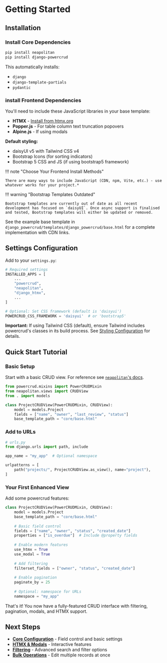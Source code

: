 # Getting Started

## Installation

### Install Core Dependencies

```bash
pip install neapolitan
pip install django-powercrud
```

This automatically installs:

- `django`
- `django-template-partials`
- `pydantic`

### install Frontend Dependencies

You'll need to include these JavaScript libraries in your base template:

- **HTMX** - [Install from htmx.org](https://htmx.org/docs/#installing)
- **Popper.js** - For table column text truncation popovers
- **Alpine.js** - If using modals

**Default styling:**

- daisyUI v5 with Tailwind CSS v4
- Bootstrap Icons (for sorting indicators)
- Bootstrap 5 CSS and JS (if using bootstrap5 framework)

!!! note "Choose Your Frontend Install Methods"

    There are many ways to include JavaScript (CDN, npm, Vite, etc.) - use whatever works for your project.*

!!! warning "Bootstrap Templates Outdated"

    Bootstrap templates are currently out of date as all recent development has focused on `daisyUI`. Once async support is finalised and tested, Bootstrap templates will either be updated or removed.

See the example base template in `django_powercrud/templates/django_powercrud/base.html` for a complete implementation with CDN links.

## Settings Configuration

Add to your `settings.py`:

```python
# Required settings
INSTALLED_APPS = [
    ...
    "powercrud",
    "neapolitan",
    "django_htmx",
    ...
]

# Optional: Set CSS framework (default is 'daisyui')
POWERCRUD_CSS_FRAMEWORK = 'daisyui'  # or 'bootstrap5'
```

**Important:** If using Tailwind CSS (default), ensure Tailwind includes powercrud's classes in its build process. See [Styling Configuration](configuration/styling.md#tailwind-css-setup) for details.

## Quick Start Tutorial

### Basic Setup

Start with a basic CRUD view. For reference see [`neapolitan`'s docs](https://noumenal.es/neapolitan/).

```python
from powercrud.mixins import PowerCRUDMixin
from neapolitan.views import CRUDView
from . import models

class ProjectCRUDView(PowerCRUDMixin, CRUDView):
    model = models.Project
    fields = ["name", "owner", "last_review", "status"]
    base_template_path = "core/base.html"
```

### Add to URLs

```python
# urls.py
from django.urls import path, include

app_name = "my_app"  # Optional namespace

urlpatterns = [
    path("projects/", ProjectCRUDView.as_view(), name="project"),
]
```

### Your First Enhanced View

Add some powercrud features:

```python
class ProjectCRUDView(PowerCRUDMixin, CRUDView):
    model = models.Project
    base_template_path = "core/base.html"
    
    # Basic field control
    fields = ["name", "owner", "status", "created_date"]
    properties = ["is_overdue"]  # Include @property fields
    
    # Enable modern features
    use_htmx = True
    use_modal = True
    
    # Add filtering
    filterset_fields = ["owner", "status", "created_date"]
    
    # Enable pagination
    paginate_by = 25
    
    # Optional: namespace for URLs
    namespace = "my_app"
```

That's it! You now have a fully-featured CRUD interface with filtering, pagination, modals, and HTMX support.

## Next Steps

- **[Core Configuration](configuration/core_config.md)** - Field control and basic settings
- **[HTMX & Modals](configuration/htmx_modals.md)** - Interactive features
- **[Filtering](configuration/filtering.md)** - Advanced search and filter options
- **[Bulk Operations](configuration/bulk_operations.md)** - Edit multiple records at once